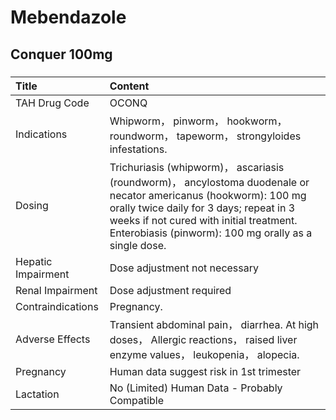 # Mebendazole

## Conquer 100mg

##### 

| Title              | Content                                                                                                                                                                                                                                                         |
|:-------------------|:----------------------------------------------------------------------------------------------------------------------------------------------------------------------------------------------------------------------------------------------------------------|
| TAH Drug Code      | OCONQ                                                                                                                                                                                                                                                           |
| Indications        | Whipworm， pinworm， hookworm， roundworm， tapeworm， strongyloides infestations.                                                                                                                                                                              |
| Dosing             | Trichuriasis (whipworm)， ascariasis (roundworm)， ancylostoma duodenale or necator americanus (hookworm): 100 mg orally twice daily for 3 days; repeat in 3 weeks if not cured with initial treatment. Enterobiasis (pinworm): 100 mg orally as a single dose. |
| Hepatic Impairment | Dose adjustment not necessary                                                                                                                                                                                                                                   |
| Renal Impairment   | Dose adjustment required                                                                                                                                                                                                                                        |
| Contraindications  | Pregnancy.                                                                                                                                                                                                                                                      |
| Adverse Effects    | Transient abdominal pain， diarrhea. At high doses， Allergic reactions， raised liver enzyme values， leukopenia， alopecia.                                                                                                                                   |
| Pregnancy          | Human data suggest risk in 1st trimester                                                                                                                                                                                                                        |
| Lactation          | No (Limited) Human Data - Probably Compatible                                                                                                                                                                                                                   |

